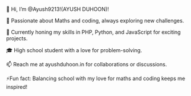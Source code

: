 👋 Hi, I’m @Ayush9213!(AYUSH DUHOON)!

🧮 Passionate about Maths and coding, always exploring new challenges.

🌱 Currently honing my skills in PHP, Python, and JavaScript for exciting projects.

🎓 High school student with a love for problem-solving.

📫 Reach me at ayushduhoon.in for collaborations or discussions.

⚡Fun fact: Balancing school with my love for maths and coding keeps me inspired!



<!---
Ayush9213/Ayush9213 is a ✨ special ✨ repository because its `README.md` (this file) appears on your GitHub profile.
You can click the Preview link to take a look at your changes.
--->
